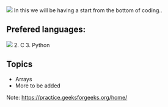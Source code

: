 <img src= 'https://capsule-render.vercel.app/api?type=slice&color=000000&height=150&section=footer&text=Back%20To%20Basics&fontSize=100&animation=blink&fontColor=00FF00' />
In this we will be having a start from the bottom of coding..

## Prefered languages:

<img src= 'https://img.shields.io/badge/C++-ByDefault-%3CCOLOR%3E.svg' />
2. C
3. Python

## Topics 

* Arrays
* More to be added

Note: https://practice.geeksforgeeks.org/home/
